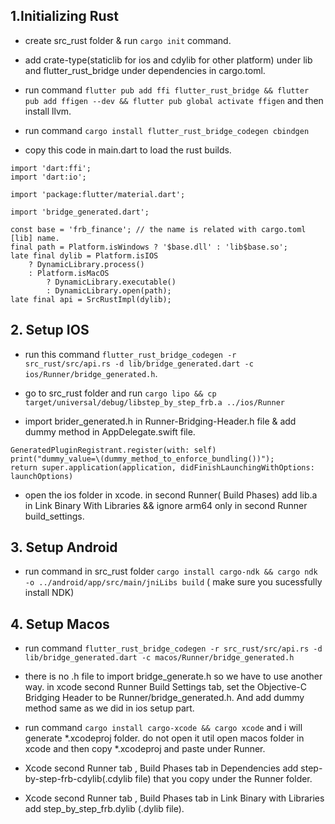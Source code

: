## 1.Initializing Rust

* create src_rust folder & run `cargo init` command.

* add crate-type(staticlib for ios and cdylib for other platform) under lib and flutter_rust_bridge under dependencies in cargo.toml.

* run command `flutter pub add ffi flutter_rust_bridge && flutter pub add ffigen --dev && flutter pub global activate ffigen` and then install llvm.

* run command `cargo install flutter_rust_bridge_codegen cbindgen`

* copy this code in main.dart to load the rust builds.

```
import 'dart:ffi';
import 'dart:io';

import 'package:flutter/material.dart';

import 'bridge_generated.dart';

const base = 'frb_finance'; // the name is related with cargo.toml [lib] name.
final path = Platform.isWindows ? '$base.dll' : 'lib$base.so';
late final dylib = Platform.isIOS
    ? DynamicLibrary.process()
    : Platform.isMacOS
        ? DynamicLibrary.executable()
        : DynamicLibrary.open(path);
late final api = SrcRustImpl(dylib);
```


## 2. Setup IOS 

 *  run this command `flutter_rust_bridge_codegen -r src_rust/src/api.rs -d lib/bridge_generated.dart -c ios/Runner/bridge_generated.h`.

* go to src_rust folder and run `cargo lipo && cp target/universal/debug/libstep_by_step_frb.a ../ios/Runner`

* import brider_generated.h in Runner-Bridging-Header.h file & add dummy method in AppDelegate.swift file. 
```
GeneratedPluginRegistrant.register(with: self)
print("dummy_value=\(dummy_method_to_enforce_bundling())");
return super.application(application, didFinishLaunchingWithOptions: launchOptions)

```


* open the ios folder in xcode. in second Runner( Build Phases) add lib.a in Link Binary With Libraries && ignore arm64 only in second Runner build_settings.

## 3. Setup Android

* run command in src_rust folder `cargo install cargo-ndk && cargo ndk -o ../android/app/src/main/jniLibs build` ( make sure you sucessfully install NDK)


## 4. Setup Macos

* run command `flutter_rust_bridge_codegen -r src_rust/src/api.rs -d lib/bridge_generated.dart -c macos/Runner/bridge_generated.h`

* there is no .h file to import bridge_generate.h so we have to use another way. in xcode second Runner Build Settings tab, set the Objective-C Bridging Header to be Runner/bridge_generated.h. And add dummy method same as we did in ios setup part.

* run command `cargo install cargo-xcode && cargo xcode` and i will generate *.xcodeproj folder. do not open it util open macos folder in xcode and then copy *.xcodeproj and paste under Runner.

* Xcode second Runner tab , Build Phases tab in Dependencies add  step-by-step-frb-cdylib(.cdylib file) that you copy  under the Runner folder.

* Xcode second Runner tab , Build Phases tab in Link Binary with Libraries add step_by_step_frb.dylib (.dylib file).





